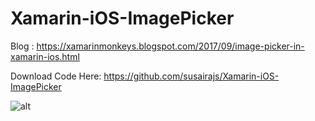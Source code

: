 # Xamarin-iOS-ImagePicker

Blog : https://xamarinmonkeys.blogspot.com/2017/09/image-picker-in-xamarin-ios.html

Download Code Here: https://github.com/susairajs/Xamarin-iOS-ImagePicker

 ![alt](https://www.c-sharpcorner.com/article/image-picker-in-xamarin-ios-app/Images/out2.png)
